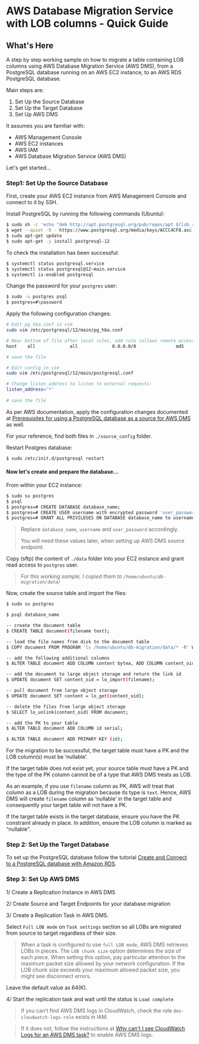 
AWS Database Migration Service with LOB columns - Quick Guide
=============================================================

What's Here
-----------

A step by step working sample on how to migrate a table containing LOB columns 
using AWS Database Migration Service (AWS DMS), 
from a PostgreSQL database running on an AWS EC2 instance, 
to an AWS RDS PostgreSQL database. 

Main steps are:

1. Set Up the Source Database
2. Set Up the Target Database 
3. Set Up AWS DMS

It assumes you are familiar with:
-	AWS Management Console
-	AWS EC2 instances
-	AWS IAM
- AWS Database Migration Service (AWS DMS)

Let's get started...

### Step1: Set Up the Source Database


First, create your AWS EC2 instance from AWS Management Console and connect to it by SSH.

Install PostgreSQL by running the following commands (Ubuntu):

```sh
$ sudo sh -c 'echo "deb http://apt.postgresql.org/pub/repos/apt $(lsb_release -cs)-pgdg main" > /etc/apt/sources.list.d/pgdg.list'
$ wget --quiet -O - https://www.postgresql.org/media/keys/ACCC4CF8.asc | sudo apt-key add -
$ sudo apt-get update
$ sudo apt-get -y install postgresql-12
```

To check the installation has been successful:

```sh
$ systemctl status postgresql.service
$ systemctl status postgresql@12-main.service
$ systemctl is-enabled postgresql
```

Change the password for your `postgres` user:

```sh
$ sudo -u postgres psql
$ postgres=#\password
```

Apply the following configuration changes:

```sh
# Edit pg_hba.conf in vim
sudo vim /etc/postgresql/12/main/pg_hba.conf

# Near bottom of file after local rules, add rule (allows remote access):
host    all             all             0.0.0.0/0               md5

# save the file

# Edit config in vim
sudo vim /etc/postgresql/12/main/postgresql.conf

# Change listen_address to listen to external requests:
listen_address='*'
  
# save the file
```

As per AWS documentation, apply the configuration changes documented at
[Prerequisites for using a PostgreSQL database as a source for AWS DMS](https://docs.aws.amazon.com/dms/latest/userguide/CHAP_Source.PostgreSQL.html#CHAP_Source.PostgreSQL.Prerequisites)
as well.

For your reference, find both files in `./source_config` folder.

Restart Postgres database:

```sh
$ sudo /etc/init.d/postgresql restart
```

#### Now let's create and prepare the database...

From within your EC2 instance:

```sh
$ sudo su postgres
$ psql
$ postgres=# CREATE DATABASE database_name;
$ postgres=# CREATE USER username with encrypted password 'user_password';
$ postgres=# GRANT ALL PRIVILEGES ON DATABASE database_name to username;
```

> Replace `database_name`, `username` and `user_password` accordingly.
>
> You will need these values later, when setting up AWS DMS source endpoint.

Copy (sftp) the content of `./data` folder into your EC2 instance  and 
grant read access to `postgres` user.

> _For this working sample, I copied them to `/home/ubuntu/db-migration/data/`_

Now, create the source table and import the files:

```sh
$ sudo su postgres

$ psql database_name

-- create the document table
$ CREATE TABLE document(filename text);

-- load the file names from disk to the document table
$ COPY document FROM PROGRAM 'ls /home/ubuntu/db-migration/data/* -R' WITH (format 'csv');

-- add the following additional columns
$ ALTER TABLE document ADD COLUMN content bytea, ADD COLUMN content_oid oid;

-- add the document to large object storage and return the link id
$ UPDATE document SET content_oid = lo_import(filename);

-- pull document from large object storage
$ UPDATE document SET content = lo_get(content_oid);

-- delete the files from large object storage
$ SELECT lo_unlink(content_oid) FROM document;

-- add the PK to your table
$ ALTER TABLE document ADD COLUMN id serial;

$ ALTER TABLE document ADD PRIMARY KEY (id);
```


For the migration to be successful, the target table must have a 
PK and the LOB column(s) must be ‘nullable’.

If the target table does not exist yet, your source table must 
have a PK and the type of the PK column cannot be of a type that AWS DMS treats as LOB.

As an example, if you use `filename` column as PK, AWS will treat that column as a 
LOB during the migration because its type is `text`. 
Hence, AWS DMS will create `filename` column as ‘nullable’ in the target table 
and consequently your target table will not have a PK.

If the target table exists in the target database, ensure you have the PK constraint already in place. 
In addition, ensure the LOB column is marked as “nullable”.


### Step 2: Set Up the Target Database


To set up the PostgreSQL database follow the tutorial 
[Create and Connect to a PostgreSQL database with Amazon RDS](https://aws.amazon.com/getting-started/tutorials/create-connect-postgresql-db/).


### Step 3: Set Up AWS DMS


1/ Create a Replication Instance in AWS DMS

2/ Create Source and Target Endpoints for your database migration

3/ Create a Replication Task in AWS DMS.

Select `Full LOB mode` on `Task settings` section so all LOBs are migrated 
from source to target regardless of their size.

> When a task is configured to use `full LOB mode`, AWS DMS retrieves LOBs in pieces.
> The `LOB chunk size` option determines the size of each piece. 
> When setting this option, pay particular attention to the maximum packet size allowed 
> by your network configuration. 
> If the LOB chunk size exceeds your maximum allowed packet size, you might see disconnect errors.

Leave the default value as 64(K).

4/ Start the replication task and wait until the status is `Load complete`


> If you can’t find AWS DMS logs in CloudWatch, check the role `dms-cloudwatch-logs-role` 
exists in IAM.

>If it does not, follow the instructions at 
[Why can't I see CloudWatch Logs for an AWS DMS task?](https://aws.amazon.com/premiumsupport/knowledge-center/dms-cloudwatch-logs-not-appearing/) 
to enable AWS DMS logs. 









